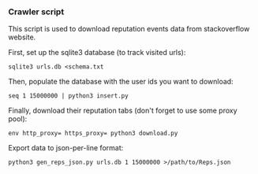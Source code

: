 ### Crawler script

This script is used to download reputation events data from stackoverflow website.

First, set up the sqlite3 database (to track visited urls):
```
sqlite3 urls.db <schema.txt
```

Then, populate the database with the user ids you want to download:
```
seq 1 15000000 | python3 insert.py
```

Finally, download their reputation tabs (don't forget to use some proxy pool):
```
env http_proxy= https_proxy= python3 download.py
```

Export data to json-per-line format:
```
python3 gen_reps_json.py urls.db 1 15000000 >/path/to/Reps.json
```
